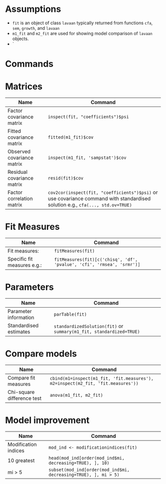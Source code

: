 # Assumptions
* `fit` is an object of class `lavaan` typically returned from functions `cfa`, `sem`, `growth`, and `lavaan`
* `m1_fit` and `m2_fit` are used for showing model comparison of `lavaan` objects.
* `


# Commands


# Matrices
| Name | Command |
-------| -------------
Factor covariance matrix | `inspect(fit, "coefficients")$psi`
Fitted covariance matrix | `fitted(m1_fit)$cov`
Observed covariance matrix | `inspect(m1_fit, 'sampstat')$cov`
Residual covariance matrix | `resid(fit)$cov`
Factor correlation matrix | `cov2cor(inspect(fit, "coefficients")$psi)` or use covariance command with standardised solution e.g.,  `cfa(..., std.ov=TRUE)` 
# Fit Measures
| Name | Command |
-------| -------------
Fit measures: | `fitMeasures(fit)` 
Specific fit measures e.g.: | `fitMeasures(fit)[c('chisq', 'df', 'pvalue', 'cfi', 'rmsea', 'srmr')]`


# Parameters
| Name | Command |
-------| -------------
Parameter information | `parTable(fit)`
Standardised estimates | `standardizedSolution(fit)` or `summary(m1_fit, standardized=TRUE)`



# Compare models

| Name | Command |
-------| -------------
Compare fit measures | `cbind(m1=inspect(m1_fit, 'fit.measures'), m2=inspect(m2_fit, 'fit.measures'))`
Chi-square difference test | `anova(m1_fit, m2_fit)`

# Model improvement
| Name | Command |
-------| -------------
Modification indices | `mod_ind <- modificationindices(fit)`
10 greatest | `head(mod_ind[order(mod_ind$mi, decreasing=TRUE), ], 10)`
mi > 5 | `subset(mod_ind[order(mod_ind$mi, decreasing=TRUE), ], mi > 5)`

